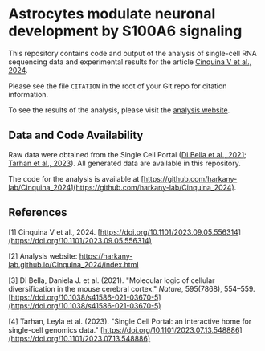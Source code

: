 # Astrocytes modulate neuronal development by S100A6 signaling

This repository contains code and output of the analysis of single-cell RNA sequencing data and experimental results for the article [Cinquina V et al., 2024](https://doi.org/10.1101/2023.09.05.556314).

Please see the file `CITATION` in the root of your Git repo for citation information.

To see the results of the analysis, please visit the [analysis website](https://harkany-lab.github.io/Cinquina_2024/index.html).

## Data and Code Availability

Raw data were obtained from the Single Cell Portal ([Di Bella et al., 2021](https://doi.org/10.1038/s41586-021-03670-5); [Tarhan et al., 2023](https://doi.org/10.1101/2023.07.13.548886)). All generated data are available in this repository.

The code for the analysis is available at [https://github.com/harkany-lab/Cinquina_2024](https://github.com/harkany-lab/Cinquina_2024).

## References

[1] Cinquina V et al., 2024. [https://doi.org/10.1101/2023.09.05.556314](https://doi.org/10.1101/2023.09.05.556314)

[2] Analysis website: https://harkany-lab.github.io/Cinquina_2024/index.html

[3] Di Bella, Daniela J. et al. (2021). "Molecular logic of cellular diversification in the mouse cerebral cortex." *Nature*, 595(7868), 554–559. [https://doi.org/10.1038/s41586-021-03670-5](https://doi.org/10.1038/s41586-021-03670-5)

[4] Tarhan, Leyla et al. (2023). "Single Cell Portal: an interactive home for single-cell genomics data." [https://doi.org/10.1101/2023.07.13.548886](https://doi.org/10.1101/2023.07.13.548886)